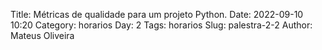 Title: Métricas de qualidade para um projeto Python.
Date: 2022-09-10 10:20
Category: horarios
Day: 2
Tags: horarios
Slug: palestra-2-2
Author: Mateus Oliveira

